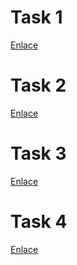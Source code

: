 # Task 1
[Enlace](results/task1)
# Task 2
[Enlace](results/task2)
# Task 3
[Enlace](results/task3)
# Task 4
[Enlace](results/task4)
